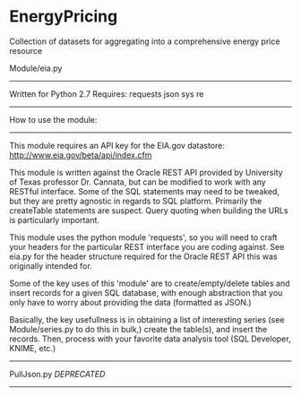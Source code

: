 # EnergyPricing
Collection of datasets for aggregating into a comprehensive energy price resource

Module/eia.py
*******************************
Written for Python 2.7
Requires:
  requests
  json
  sys
  re
*******************************
How to use the module:
*******************************
This module requires an API key for the EIA.gov datastore: http://www.eia.gov/beta/api/index.cfm

This module is written against the Oracle REST API provided by University of Texas professor Dr. Cannata, but can be modified to work with any RESTful interface. Some of the SQL statements may need to be tweaked, but they are pretty agnostic in regards to SQL platform. Primarily the createTable statements are suspect. Query quoting when building the URLs is particularly important.

This module uses the python module 'requests', so you will need to craft your headers for the particular REST interface you are coding against. See eia.py for the header structure required for the Oracle REST API this was originally intended for.

Some of the key uses of this 'module' are to create/empty/delete tables and insert records for a given SQL database, with enough abstraction that you only have to worry about providing the data (formatted as JSON.)

Basically, the key usefullness is in obtaining a list of interesting series (see Module/series.py to do this in bulk,) create the table(s), and insert the records. Then, process with your favorite data analysis tool (SQL Developer, KNIME, etc.)

*******************************
PullJson.py *DEPRECATED*
*******************************

